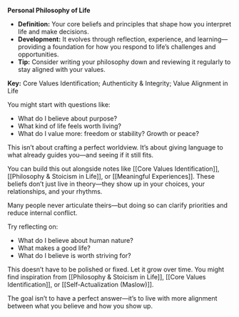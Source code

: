 **Personal Philosophy of Life**

- **Definition:** Your core beliefs and principles that shape how you interpret life and make decisions.
- **Development:** It evolves through reflection, experience, and learning—providing a foundation for how you respond to life’s challenges and opportunities.
- **Tip:** Consider writing your philosophy down and reviewing it regularly to stay aligned with your values.

**Key:** Core Values Identification; Authenticity & Integrity; Value Alignment in Life

You might start with questions like:
- What do I believe about purpose?
- What kind of life feels worth living?
- What do I value more: freedom or stability? Growth or peace?

This isn’t about crafting a perfect worldview. It’s about giving language to what already guides you—and seeing if it still fits.

You can build this out alongside notes like [[Core Values Identification]], [[Philosophy & Stoicism in Life]], or [[Meaningful Experiences]]. These beliefs don’t just live in theory—they show up in your choices, your relationships, and your rhythms.


Many people never articulate theirs—but doing so can clarify priorities and reduce internal conflict.

Try reflecting on:
- What do I believe about human nature?
- What makes a good life?
- What do I believe is worth striving for?

This doesn’t have to be polished or fixed. Let it grow over time. You might find inspiration from [[Philosophy & Stoicism in Life]], [[Core Values Identification]], or [[Self-Actualization (Maslow)]].

The goal isn’t to have a perfect answer—it’s to live with more alignment between what you believe and how you show up.